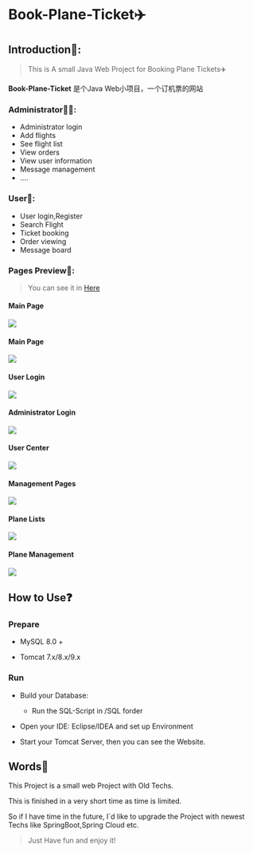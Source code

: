 

# Book-Plane-Ticket✈️

## Introduction💬:

> This is A small Java Web Project for Booking Plane Tickets✈️

**Book-Plane-Ticket** 是个Java Web小项目，一个订机票的网站

### Administrator👮‍♀️: 

+ Administrator login
+ Add flights
+ See flight list
+ View orders
+ View user information
+ Message management
+ ....

### User👦: 

+ User login,Register 
+ Search Flight 
+ Ticket booking
+ Order viewing
+ Message board

### Pages Preview👀:

> You can see it in [Here](http://www.liuxunzhuo.com:8080/jsp_plane_ticket_book/)


#### Main Page

![](https://picreso.oss-cn-beijing.aliyuncs.com/plane1.png)



#### Main Page



![](https://picreso.oss-cn-beijing.aliyuncs.com/plane2.png)



#### User Login



![](https://picreso.oss-cn-beijing.aliyuncs.com/plane3.png)



#### Administrator Login



![](https://picreso.oss-cn-beijing.aliyuncs.com/plane4.png)



#### User Center



![](https://picreso.oss-cn-beijing.aliyuncs.com/plane5.png)



#### Management Pages



![](https://picreso.oss-cn-beijing.aliyuncs.com/plane6.png)



#### Plane Lists



![](https://picreso.oss-cn-beijing.aliyuncs.com/plane7.png)



#### Plane Management



![](https://picreso.oss-cn-beijing.aliyuncs.com/plane8.png)



## How to Use❓

### Prepare

+ MySQL 8.0 +

+ Tomcat 7.x/8.x/9.x

### Run

+ Build your Database:
  + Run the SQL-Script in /SQL forder

+ Open your IDE: Eclipse/IDEA and set up Environment
+ Start your Tomcat Server, then you can see the Website.



## Words💬

This Project is a small web Project with Old Techs. 

This is finished in a very short time as time is limited. 

So if I have time in the future, I`d like to upgrade the Project with newest Techs like SpringBoot,Spring Cloud etc.

> Just Have fun and enjoy it!

